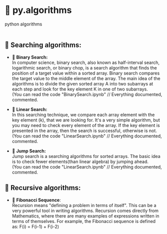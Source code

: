 # :notebook: py.algorithms
python algorithms <br /> <br />
## :rocket: Searching algorithms: <br />
* :bookmark: **Binary Search:** <br />
In computer science, binary search, also known as half-interval search, logarithmic search, or binary chop, is a search algorithm that finds the position of a target value within a sorted array. Binary search compares the target value to the middle element of the array.
The main idea of the algorithms is to divide the given sorted array A into two subarrays at each step and look for the key element K in one of two subarrays. <br />
(You can read the code "BinarySearch.ipynb" // Everything documented, commented. <br />

* :bookmark: **Linear Search:** <br />
In this searching technique, we compare each array element with the key element (k), that we are looking for.
It's a very simple algorithm, but you may need to check every element of the array. If the key element is presented in the array, then the search is successful, otherwise is not. <br />
(You can read the code "LinearSearch.ipynb" // Everything documented, commented. <br />

* :bookmark: **Jump Search:** <br />
Jump search is a searching algorithms for sorted arrays. The basic idea is to check fewer elements(than linear algebra) by jumping ahead. <br />
(You can read the code "LinearSearch.ipynb" // Everything documented, commented. <br /> 

## :rocket: Recursive algorithms: <br />

* :bookmark: **Fibonacci Sequence**: <br />
Recursion means "defining a problem in terms of itself". This can be a very powerful tool in writing algorithms. 
Recursion comes directly from Mathematics, where there are many examples of expressions written in terms of themselves. 
For example, the Fibonacci sequence is defined as: F(i) = F(i-1) + F(i-2) <br /> 





